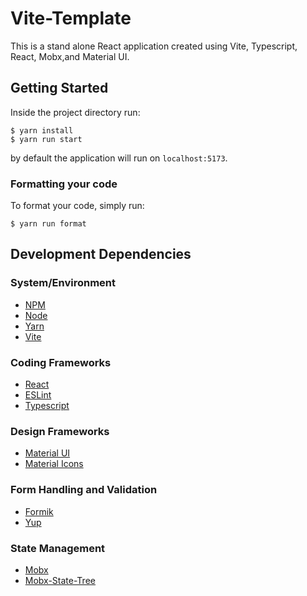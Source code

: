 # Vite-Template
This is a stand alone React application created using Vite, Typescript, React, Mobx,and Material UI. 


## Getting Started
Inside the project directory run:
```
$ yarn install
$ yarn run start
```
by default the application will run on `localhost:5173`.

### Formatting your code
To format your code, simply run:
```
$ yarn run format
```

## Development Dependencies

### System/Environment
* [NPM](https://www.npmjs.com/)
* [Node](https://nodejs.org/en/)
* [Yarn](https://yarnpkg.com//)
* [Vite](https://vitejs.dev/)

### Coding Frameworks
* [React](https://reactjs.org/)
* [ESLint](https://eslint.org/)
* [Typescript](https://www.typescriptlang.org/)

### Design Frameworks
* [Material UI](https://mui.com/)
* [Material Icons](https://mui.com/material-ui/material-icons/)

### Form Handling and Validation
* [Formik](https://formik.org/)
* [Yup](https://github.com/jquense/yup)

### State Management
* [Mobx](https://mobx.js.org/)
* [Mobx-State-Tree](https://mobx.js.org/)